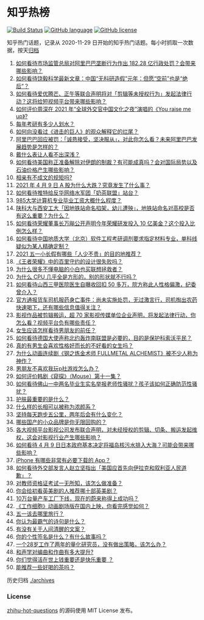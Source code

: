 # 知乎热榜
[![Build Status](https://github.com/ToWeLong/zhihu-hot-questions/workflows/CI/badge.svg)](https://github.com/ToWeLong/zhihu-hot-questions/actions)
[![GitHub language](https://img.shields.io/badge/language-golang-orange.svg)](https://golang.org/)
[![GitHub license](https://img.shields.io/github/license/ToWeLong/zhihu-hot-questions)](https://github.com/ToWeLong/zhihu-hot-questions/blob/main/LICENSE)

知乎热门话题，记录从 2020-11-29 日开始的知乎热门话题。每小时抓取一次数据，按天[归档](./archives)

<!-- BEGIN -->

1. [如何看待市场监管总局对阿里巴巴垄断行为作出 182.28 亿行政处罚？会带来哪些影响？](https://www.zhihu.com/question/453827917)
1. [如何看待饶毅科学最新文章：中国“无科研造假”元年：但愿“空前”也是“绝后”？](https://www.zhihu.com/question/453772471)
1. [如何看待爱优腾芒、正午等联合声明将对「剪辑等未授权行为」发起法律行动？这将给短视频平台带来哪些影响？](https://www.zhihu.com/question/453757944)
1. [如何评价周深在 2021 年“全球外交官中国文化之夜”演唱的《You raise me up》?](https://www.zhihu.com/question/453798825)
1. [每年考研有多少人划水？](https://www.zhihu.com/question/405666132)
1. [如何向没看过《进击的巨人》的观众解释它的烂尾？](https://www.zhihu.com/question/453551117)
1. [阿里巴巴回应被罚：「诚恳接受，坚决服从」，对此你怎么看？未来阿里巴巴发展趋势是怎样的？](https://www.zhihu.com/question/453835793)
1. [戴什么表让人看不出深浅？](https://www.zhihu.com/question/447868724)
1. [如何看待美国称正准备解除对伊朗的制裁？有可能成真吗？会对国际局势以及石油价格产生哪些影响？](https://www.zhihu.com/question/453497299)
1. [相亲有不成文的规矩吗?](https://www.zhihu.com/question/453068049)
1. [2021 年 4 月 9 日 A 股为什么大跌？究竟发生了什么事？](https://www.zhihu.com/question/453706551)
1. [如何看待推特给反华网络水军团「奶茶联盟」站台？](https://www.zhihu.com/question/453749791)
1. [985大学计算机专业毕业工资大概什么程度？](https://www.zhihu.com/question/376651222)
1. [陕科大与西安工大「因地铁站命名掐架，幼儿遭殃」，地铁站命名对高校是否有这么重要？为什么？](https://www.zhihu.com/question/453676197)
1. [如何看待荣耀董事长万飚公开声明今年荣耀研发投入 10 亿美金？这个投入比例怎么样？](https://www.zhihu.com/question/453693238)
1. [如何看待中国地质大学（北京）软件工程考研调剂要求指定材料专业，单科线疑似为某人精确定制？](https://www.zhihu.com/question/453779902)
1. [2021 五一小长假有哪些「人少不贵」的目的地推荐？](https://www.zhihu.com/question/453499061)
1. [《王者荣耀》中的百里守约的设计很失败吗？](https://www.zhihu.com/question/399129888)
1. [为什么很多不懂电脑的小白也买联想拯救者？](https://www.zhihu.com/question/453083089)
1. [为什么 CPU 几乎全是方形的，别的形状就不行吗？](https://www.zhihu.com/question/453507179)
1. [如何看待山西三甲医院医生自曝收回扣 50 多万，院方称此人性格偏激，纪委曾介入？](https://www.zhihu.com/question/453872396)
1. [官方通报货车司机服药身亡事件：尚未实施处罚，无过激言行，司机掏出农药快速喝下，还有哪些信息值得关注？](https://www.zhihu.com/question/453856406)
1. [影视作品被剪辑搬运，超 70 家影视传媒单位企业声明，将发起法律行动，你怎么看？视频平台负有哪些责任？](https://www.zhihu.com/question/453748569)
1. [女生应该怎样看待男朋友的前任？](https://www.zhihu.com/question/279201025)
1. [如何看待德国大使声称北约轰炸南联盟是必要的，目的是保护科索沃平民？](https://www.zhihu.com/question/453841033)
1. [真的有男生会喜欢性格好而长的不好看的女生吗？](https://www.zhihu.com/question/299849822)
1. [为什么动画连续剧《钢之炼金术师 FULLMETAL ALCHEMIST》被不少人称为神作？](https://www.zhihu.com/question/31767012)
1. [男朋友不喜欢我玩p社游戏怎么办？](https://www.zhihu.com/question/453011886)
1. [如何评价韩剧《窥探》（Mouse）第十一集？](https://www.zhihu.com/question/453635931)
1. [如何看待佛山一中两名毕业生实名举报老师性骚扰？孩子该如何正确防范性骚扰？](https://www.zhihu.com/question/453670155)
1. [护肤最重要的是什么？](https://www.zhihu.com/question/428147299)
1. [什么样的长相可以被称为浓颜系？](https://www.zhihu.com/question/371008069)
1. [坚持每天跑步五公里，两年后会有什么变化？](https://www.zhihu.com/question/418315082)
1. [哪些国产的小众品牌是你无限回购的？](https://www.zhihu.com/question/292164259)
1. [各大视频平台影视公司发布联合声明，对未经授权的剪辑、切条、搬运发起维权，这会对影视行业产生哪些影响？](https://www.zhihu.com/question/453758252)
1. [如何看待 4 月 9 日日本政府基本决定将福岛核污水排入大海？可能会带来哪些影响？](https://www.zhihu.com/question/453704152)
1. [iPhone 有哪些非常有必要下载的 App？](https://www.zhihu.com/question/28306141)
1. [如何看待外交部发言人赵立坚指出「美国应首先向伊拉克和叙利亚人民道歉」？](https://www.zhihu.com/question/453609616)
1. [对教师资格证考试一无所知，该怎么做准备？](https://www.zhihu.com/question/311907248)
1. [你会给初看英美剧的人推荐哪十部英美剧？](https://www.zhihu.com/question/21124373)
1. [10万台量产车工厂下线，现在的蔚来称得上成功吗？](https://www.zhihu.com/question/452353050)
1. [《工作细胞》动画剧场版在国内上映，你看完感觉如何？](https://www.zhihu.com/question/453182013)
1. [五一该去哪里旅行？](https://www.zhihu.com/question/451775586)
1. [你认为最霸气的诗句是什么？](https://www.zhihu.com/question/264294366)
1. [有没有关于人间清醒的文案？](https://www.zhihu.com/question/453134964)
1. [你的个性签名是什么？有什么故事吗？](https://www.zhihu.com/question/453352606)
1. [一个28岁工作了两年的量化研究员，没有做出策略，该怎么办？](https://www.zhihu.com/question/453225321)
1. [和声学对编曲和作曲有多大提升?](https://www.zhihu.com/question/430926313)
1. [你们觉得活在世上钱重要还是快乐重要 ？](https://www.zhihu.com/question/453004321)
1. [能推荐一些好喝的茶吗？](https://www.zhihu.com/question/451863383)

<!-- END -->

历史归档 [./archives](./archives)


### License
[zhihu-hot-questions](https://github.com/towelong/zhihu-hot-questions) 的源码使用 MIT License 发布。